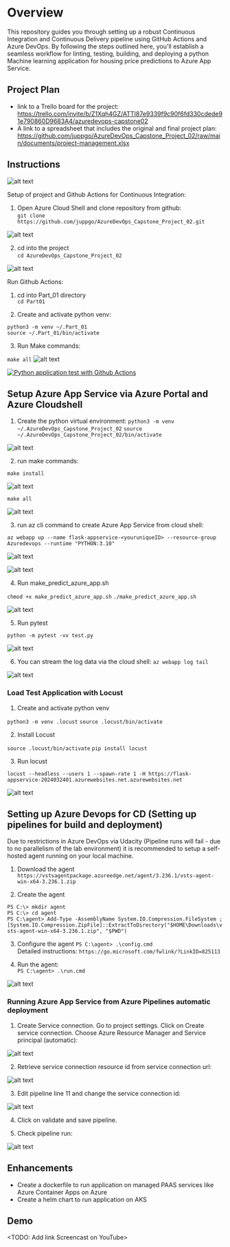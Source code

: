 # Overview

This repository guides you through setting up a robust Continuous Integration and Continuous Delivery pipeline using GitHub Actions and Azure DevOps. By following the steps outlined here, you'll establish a seamless workflow for linting, testing, building, and deploying a python Machine learning application for housing price predictions to Azure App Service.

## Project Plan

* link to a Trello board for the project: https://trello.com/invite/b/Z1Xqh4GZ/ATTI87e9339f9c90f6fd330cdede91e790860D9683A4/azuredevops-capstone02
* A link to a spreadsheet that includes the original and final project plan: https://github.com/juppgo/AzureDevOps_Capstone_Project_02/raw/main/documents/project-management.xlsx

## Instructions

![alt text](/images/Architecture.png)

Setup of project and Github Actions for Continuous Integration:

1. Open Azure Cloud Shell and clone repository from github: <br>
`git clone https://github.com/juppgo/AzureDevOps_Capstone_Project_02.git`

![alt text](/images/image.png)

2. cd into the project <br>
`cd AzureDevOps_Capstone_Project_02`

![alt text](/images/image-1.png)

Run Github Actions:

1. cd into Part_01 directory <br>
`cd Part01`

2. Create and activate python venv: 

`python3 -m venv ~/.Part_01` <br>
`source ~/.Part_01/bin/activate`

3. Run Make commands:

`make all`
![alt text](/images/image-11.png)

[![Python application test with Github Actions](https://github.com/juppgo/AzureDevOps_Capstone_Project_02/actions/workflows/pythonapp.yml/badge.svg)](https://github.com/juppgo/AzureDevOps_Capstone_Project_02/actions/workflows/pythonapp.yml)

## Setup Azure App Service via Azure Portal and Azure Cloudshell 


1. Create the python virtual environment: 
`python3 -m venv ~/.AzureDevOps_Capstone_Project_02`
`source ~/.AzureDevOps_Capstone_Project_02/bin/activate`

![alt text](/images/image-2.png)

2. run make commands:

`make install`

![alt text](/images/image-3.png)

`make all`

![alt text](/images/image-4.png)

3. run az cli command to create Azure App Service from cloud shell:

`az webapp up --name flask-appservice-<youruniqueID> --resource-group Azuredevops --runtime "PYTHON:3.10"`

![alt text](/images/image-5.png)

![alt text](/images/image-10.png)

4. Run make_predict_azure_app.sh

`chmod +x make_predict_azure_app.sh`
`./make_predict_azure_app.sh`

![alt text](/images/image-6.png)

5. Run pytest 

`python -m pytest -vv test.py`

![alt text](/images/image-7.png)

6. You can stream the log data via the cloud shell: `az webapp log tail`

![alt text](/images/image-8.png)

### Load Test Application with Locust

1. Create and activate python venv

`python3 -m venv .locust`
`source .locust/bin/activate`

2. Install Locust

`source .locust/bin/activate`
`pip install locust`

3. Run locust

`locust --headless --users 1 --spawn-rate 1 -H https://flask-appservice-2024032401.azurewebsites.net.azurewebsites.net`

![alt text](/images/image-9.png)

## Setting up Azure Devops for CD (Setting up pipelines for build and deployment)

Due to restrictions in Azure DevOps via Udacity (Pipeline runs will fail - due to no parallelism of the lab environment) it is recommended to setup a self-hosted agent running on your local machine.

1. Download the agent
`https://vstsagentpackage.azureedge.net/agent/3.236.1/vsts-agent-win-x64-3.236.1.zip`

2. Create the agent

`PS C:\> mkdir agent` <br>
`PS C:\> cd agent` <br>
`PS C:\agent> Add-Type -AssemblyName System.IO.Compression.FileSystem ; [System.IO.Compression.ZipFile]::ExtractToDirectory("$HOME\Downloads\vsts-agent-win-x64-3.236.1.zip", "$PWD")`

3. Configure the agent
`PS C:\agent> .\config.cmd` <br>
Detailed instructions: `https://go.microsoft.com/fwlink/?LinkID=825113`

4. Run the agent: <br>
`PS C:\agent> .\run.cmd`

![alt text](/images/image-12.png)



### Running Azure App Service from Azure Pipelines automatic deployment

1. Create Service connection. Go to project settings. Click on Create service connection. Choose Azure Resource Manager and Service principal (automatic):

![alt text](/images/image-13.png)

2. Retrieve service connection resource id from service connection url:

![alt text](/images/image-14.png)

3. Edit pipeline line 11 and change the service connection id:

![alt text](/images/image-15.png)

4. Click on validate and save pipeline.

5. Check pipeline run:

![alt text](/images/image-16.png)


## Enhancements

- Create a dockerfile to run application on managed PAAS services like Azure Container Apps on Azure
- Create a helm chart to run application on AKS

## Demo 

<TODO: Add link Screencast on YouTube>


